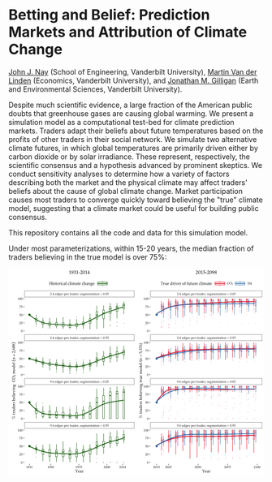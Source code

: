 <!-- README.md is generated from README.Rmd. Please edit that file -->
Betting and Belief: Prediction Markets and Attribution of Climate Change
========================================================================

[John J. Nay](http://johnjnay.com/) (School of Engineering, Vanderbilt University), [Martin Van der Linden](https://martinvdlinden.wordpress.com/) (Economics, Vanderbilt University), and [Jonathan M. Gilligan](https://my.vanderbilt.edu/jonathangilligan/) (Earth and Environmental Sciences, Vanderbilt University).

Despite much scientific evidence, a large fraction of the American public doubts that greenhouse gases are causing global warming. We present a simulation model as a computational test-bed for climate prediction markets. Traders adapt their beliefs about future temperatures based on the profits of other traders in their social network. We simulate two alternative climate futures, in which global temperatures are primarily driven either by carbon dioxide or by solar irradiance. These represent, respectively, the scientific consensus and a hypothesis advanced by prominent skeptics. We conduct sensitivity analyses to determine how a variety of factors describing both the market and the physical climate may affect traders' beliefs about the cause of global climate change. Market participation causes most traders to converge quickly toward believing the "true" climate model, suggesting that a climate market could be useful for building public consensus.

This repository contains all the code and data for this simulation model.

Under most parameterizations, within 15-20 years, the median fraction of traders believing in the true model is over 75%:

![](README-time-1.png)<!-- -->
